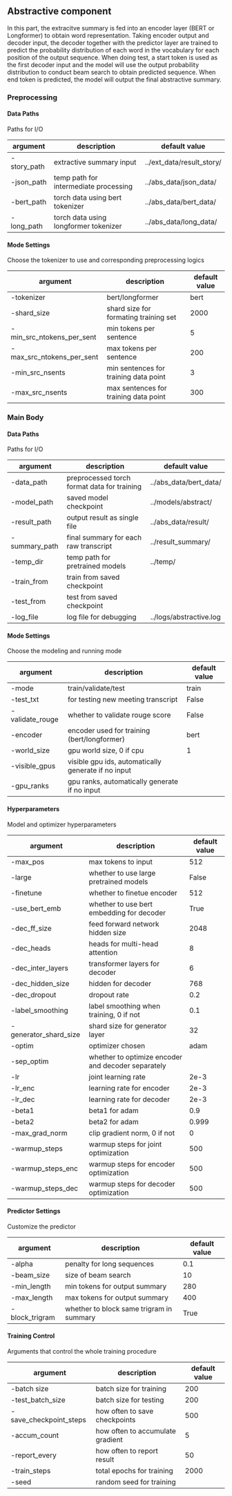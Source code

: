 ## Abstractive component

In this part, the extracitve summary is fed into an encoder layer (BERT or Longformer) to obtain word representation.
Taking encoder output and decoder input, the decoder together with the predictor layer are trained to predict the 
probability distribution of each word in the vocabulary for each position of the output sequence. When doing test,
a start token is used as the first decoder input and the model will use the output probability distribution to conduct 
beam search to obtain predicted sequence. When end token is predicted, the model will output the final abstractive 
summary.

### Preprocessing

#### Data Paths
Paths for I/O

argument | description | default value
---- | ---- | ----
-story_path | extractive summary input | ../ext_data/result_story/
-json_path | temp path for intermediate processing | ../abs_data/json_data/
-bert_path | torch data using bert tokenizer | ../abs_data/bert_data/
-long_path | torch data using longformer tokenizer | ../abs_data/long_data/

#### Mode Settings
Choose the tokenizer to use and corresponding preprocessing logics

argument | description | default value
---- | ---- | ----
-tokenizer | bert/longformer | bert
-shard_size | shard size for formating training set | 2000
-min_src_ntokens_per_sent | min tokens per sentence | 5
-max_src_ntokens_per_sent | max tokens per sentence | 200
-min_src_nsents | min sentences for training data point | 3
-max_src_nsents | max sentences for training data point | 300

### Main Body
#### Data Paths
Paths for I/O

argument | description | default value
---- | ---- | ----
-data_path | preprocessed torch format data for training | ../abs_data/bert_data/
-model_path | saved model checkpoint | ../models/abstract/
-result_path | output result as single file | ../abs_data/result/
-summary_path | final summary for each raw transcript | ../result_summary/
-temp_dir | temp path for pretrained models | ../temp/
-train_from | train from saved checkpoint | 
-test_from | test from saved checkpoint | 
-log_file | log file for debugging | ../logs/abstractive.log


#### Mode Settings
Choose the modeling and running mode

argument | description | default value
---- | ---- | ----
-mode | train/validate/test | train
-test_txt | for testing new meeting transcript | False
-validate_rouge | whether to validate rouge score | False
-encoder | encoder used for training (bert/longformer) | bert
-world_size | gpu world size, 0 if cpu | 1
-visible_gpus | visible gpu ids, automatically generate if no input | 
-gpu_ranks | gpu ranks, automatically generate if no input | 


#### Hyperparameters
Model and optimizer hyperparameters

argument | description | default value
---- | ---- | ----
-max_pos | max tokens to input | 512
-large | whether to use large pretrained models | False
-finetune | whether to finetue encoder | 512
-use_bert_emb | whether to use bert embedding for decoder | True
-dec_ff_size | feed forward network hidden size | 2048
-dec_heads | heads for multi-head attention | 8
-dec_inter_layers | transformer layers for decoder | 6
-dec_hidden_size | hidden for decoder | 768
-dec_dropout | dropout rate | 0.2
-label_smoothing | label smoothing when training, 0 if not | 0.1
-generator_shard_size | shard size for generator layer | 32
-optim | optimizer chosen | adam
-sep_optim |whether to optimize encoder and decoder separately
-lr | joint learning rate | 2e-3
-lr_enc | learning rate for encoder | 2e-3
-lr_dec | learning rate for decoder | 2e-3
-beta1 | beta1 for adam | 0.9
-beta2 | beta2 for adam | 0.999
-max_grad_norm | clip gradient norm, 0 if not | 0
-warmup_steps | warmup steps for joint optimization | 500
-warmup_steps_enc | warmup steps for encoder optimization | 500
-warmup_steps_dec | warmup steps for decoder optimization | 500

#### Predictor Settings
Customize the predictor

argument | description | default value
---- | ---- | ----
-alpha | penalty for long sequences | 0.1
-beam_size | size of beam search | 10
-min_length | min tokens for output summary | 280
-max_length | max tokens for output summary | 400
-block_trigram | whether to block same trigram in summary | True


#### Training Control
Arguments that control the whole training procedure

argument | description | default value
---- | ---- | ----
-batch size | batch size for training | 200
-test_batch_size | batch size for testing | 200
-save_checkpoint_steps | how often to save checkpoints | 500
-accum_count | how often to accumulate gradient | 5
-report_every | how often to report result | 50
-train_steps | total epochs for training | 2000
-seed | random seed for training |
